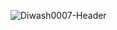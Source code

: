 ![Diwash0007-Header](https://github.com/Diwash0007/Diwash0007/assets/140302453/961476f1-0691-4808-bfa9-29d7938dd39a)

<!--
### Hi there 👋
-->

<!--
**Diwash0007/Diwash0007** is a ✨ _special_ ✨ repository because its `README.md` (this file) appears on your GitHub profile.

Here are some ideas to get you started:

- 🔭 I’m currently working on ...
- 🌱 I’m currently learning ...
- 👯 I’m looking to collaborate on ...
- 🤔 I’m looking for help with ...
- 💬 Ask me about ...
- 📫 How to reach me: ...
- 😄 Pronouns: ...
- ⚡ Fun fact: ...
-->
